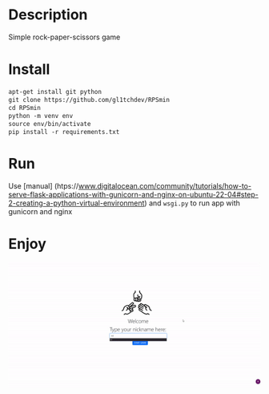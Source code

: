 # Description
Simple rock-paper-scissors game

# Install
```
apt-get install git python
git clone https://github.com/gl1tchdev/RPSmin
cd RPSmin
python -m venv env
source env/bin/activate
pip install -r requirements.txt
```
# Run
Use [manual] (htps://www.digitalocean.com/community/tutorials/how-to-serve-flask-applications-with-gunicorn-and-nginx-on-ubuntu-22-04#step-2-creating-a-python-virtual-environment) and ```wsgi.py``` to run app with gunicorn and nginx
# Enjoy
![](https://github.com/gl1tchdev/RPSmin/blob/master/demo.gif)
